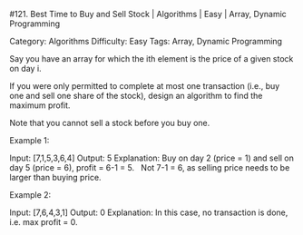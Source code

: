#121. Best Time to Buy and Sell Stock | Algorithms | Easy | Array, Dynamic Programming

Category: Algorithms
Difficulty: Easy
Tags: Array, Dynamic Programming

Say you have an array for which the ith element is the price of a given stock on day i.

If you were only permitted to complete at most one transaction (i.e., buy one and sell one share of the stock), design an algorithm to find the maximum profit.

Note that you cannot sell a stock before you buy one.

Example 1:


Input: [7,1,5,3,6,4]
Output: 5
Explanation: Buy on day 2 (price = 1) and sell on day 5 (price = 6), profit = 6-1 = 5.
             Not 7-1 = 6, as selling price needs to be larger than buying price.


Example 2:


Input: [7,6,4,3,1]
Output: 0
Explanation: In this case, no transaction is done, i.e. max profit = 0.


